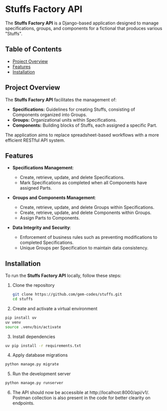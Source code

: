 # Stuffs Factory API

The **Stuffs Factory API** is a Django-based application designed to manage specifications, groups, and components for a fictional that produces various "Stuffs".

## Table of Contents

- [Project Overview](#project-overview)
- [Features](#features)
- [Installation](#installation)

## Project Overview

The **Stuffs Factory API** facilitates the management of:
- **Specifications:** Guidelines for creating Stuffs, consisting of Components organized into Groups.
- **Groups:** Organizational units within Specifications.
- **Components:** Building blocks of Stuffs, each assigned a specific Part.
  
The application aims to replace spreadsheet-based workflows with a more efficient RESTful API system.

## Features

- **Specifications Management**:
  - Create, retrieve, update, and delete Specifications.
  - Mark Specifications as completed when all Components have assigned Parts.

- **Groups and Components Management**:
  - Create, retrieve, update, and delete Groups within Specifications.
  - Create, retrieve, update, and delete Components within Groups.
  - Assign Parts to Components.

- **Data Integrity and Security**:
  - Enforcement of business rules such as preventing modifications to completed Specifications.
  - Unique Groups per Specification to maintain data consistency.

## Installation

To run the **Stuffs Factory API** locally, follow these steps:

1. Clone the repository

   ```bash
   git clone https://github.com/gem-codes/stuffs.git
   cd stuffs
   ```

2. Create and activate a virtual environment

  ```bash
  pip install uv
  uv venv
  source .venv/bin/activate
  ```

3. Install dependencies

  ```bash
  uv pip install -r requirements.txt
  ```

4. Apply database migrations

  ```bash
  python manage.py migrate
  ```

5. Run the development server

  ```bash
  python manage.py runserver
  ```

6.  The API should now be accessible at http://localhost:8000/api/v1/. Postman collection is also present in the code for better clearity on endpoints.
